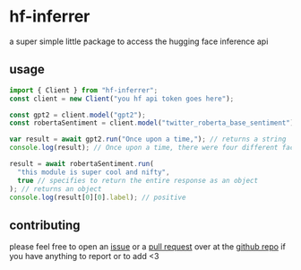 # hf-inferrer

a super simple little package to access the hugging face inference api

## usage

```js
import { Client } from "hf-inferrer";
const client = new Client("you hf api token goes here");

const gpt2 = client.model("gpt2");
const robertaSentiment = client.model("twitter_roberta_base_sentiment");

var result = await gpt2.run("Once upon a time,"); // returns a string
console.log(result); // Once upon a time, there were four different factions. It is now well known: the First Five (the Five who control the Dark Brotherhood and have control of the Brotherhood). These Five were named after the Dark Brotherhood's most prominent leader, General E

result = await robertaSentiment.run(
  "this module is super cool and nifty",
  true // specifies to return the entire response as an object
); // returns an object
console.log(result[0][0].label); // positive
```

## contributing

please feel free to open an [issue](https://github.com/sniiz/hf-inferrer/issues/new) or a [pull request](https://github.com/sniiz/hf-inferrer/pulls) over at the [github repo](https://github.com/sniiz/hf-inferrer) if you have anything to report or to add <3
